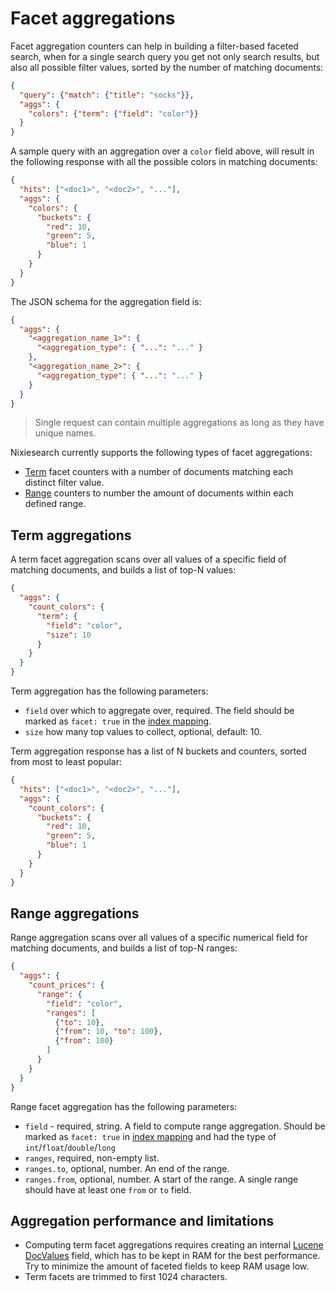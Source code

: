 # Facet aggregations

Facet aggregation counters can help in building a filter-based faceted search, when for a single search query you get not only search results, but also all possible filter values, sorted by the number of matching documents:

```json
{
  "query": {"match": {"title": "socks"}},
  "aggs": {
    "colors": {"term": {"field": "color"}}
  }
}
```

A sample query with an aggregation over a `color` field above, will result in the following response with all the possible colors in matching documents:

```json
{
  "hits": ["<doc1>", "<doc2>", "..."],
  "aggs": {
    "colors": {
      "buckets": {
        "red": 10,
        "green": 5,
        "blue": 1
      }
    }
  }
}
```

The JSON schema for the aggregation field is:

```json
{
  "aggs": {
    "<aggregation_name_1>": {
      "<aggregation_type": { "...": "..." }
    },
    "<aggregation_name_2>": {
      "<aggregation_type": { "...": "..." }
    }
  }
}
```

> Single request can contain multiple aggregations as long as they have unique names.

Nixiesearch currently supports the following types of facet aggregations:

* [Term](#term-aggregations) facet counters with a number of documents matching each distinct filter value.
* [Range](#range-aggregations) counters to number the amount of documents within each defined range.

## Term aggregations

A term facet aggregation scans over all values of a specific field of matching documents, and builds a list of top-N values:

```json
{
  "aggs": {
    "count_colors": {
      "term": {
        "field": "color",
        "size": 10
      }
    }
  }
}
```

Term aggregation has the following parameters:

* `field` over which to aggregate over, required. The field should be marked as `facet: true` in the [index mapping](../../config/mapping.md).
* `size` how many top values to collect, optional, default: 10.

Term aggregation response has a list of N buckets and counters, sorted from most to least popular:

```json
{
  "hits": ["<doc1>", "<doc2>", "..."],
  "aggs": {
    "count_colors": {
      "buckets": {
        "red": 10,
        "green": 5,
        "blue": 1
      }
    }
  }
}
```

> 

## Range aggregations

Range aggregation scans over all values of a specific numerical field for matching documents, and builds a list of top-N ranges:

```json
{
  "aggs": {
    "count_prices": {
      "range": {
        "field": "color",
        "ranges": [
          {"to": 10},
          {"from": 10, "to": 100},
          {"from": 100}
        ]
      }
    }
  }
}
```

Range facet aggregation has the following parameters:

* `field` - required, string. A field to compute range aggregation. Should be marked as `facet: true` in [index mapping](../../config/mapping.md) and had the type of `int`/`float`/`double`/`long`
* `ranges`, required, non-empty list.
* `ranges.to`, optional, number. An end of the range.
* `ranges.from`, optional, number. A start of the range. A single range should have at least one `from` or `to` field.

## Aggregation performance and limitations

* Computing term facet aggregations requires creating an internal [Lucene DocValues](https://lucene.apache.org/core/9_0_0/core/org/apache/lucene/index/DocValues.html) field, which has to be kept in RAM for the best performance. Try to minimize the amount of faceted fields to keep RAM usage low.
* Term facets are trimmed to first 1024 characters.